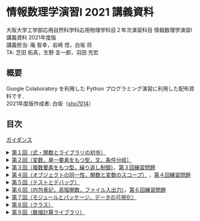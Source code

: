 # 情報数理学演習I 2021 講義資料

大阪大学工学部応用自然科学科応用物理学科目２年次演習科目 情報数理学演習I 講義資料 2021年度版  
講義担当: 庵 智幸，岩崎 悟，白坂 将  
TA: 芝田 拓真，生野 圭一郎，羽田 充宏

## 概要
Google Colaboratory を利用した Python プログラミング演習に利用した配布資料です．  
2021年度版作成者: 白坂（[sho7014](https://github.com/sho7014)）

## 目次

[ガイダンス](https://colab.research.google.com/drive/1J_8NN0vUCmaP924D70tcBVXjSrtOnGeu#scrollTo=zQOUg_LM2Llq)

<details>
  <summary> <a href="https://colab.research.google.com/drive/1EVBZekpCd_GGdZi0qTx_8t_T5zrT8EBx">第１回（式・関数とライブラリの初歩）</a> </summary>
    
  * 1-1: 式  
  * 1-2: 関数とライブラリの初歩  
    * 1-2-1: print() 関数 
    * 1-2-2: ライブラリの初歩
  * 1-3: 複数行にまたがる式
  * 1-4: コメント
</details>

<details>
  <summary> <a href="https://colab.research.google.com/drive/1IGMcyWK6bDDYNj_g934AMasohigIGWv6">第２回（変数，単一要素をもつ型，文，条件分岐）</a> </summary>
    
  * 2-1: 変数
    * 2-1-1: 変数の使い方
    * 2-1-2: 変数を利用する動機
  * 2-2: オブジェクトI: 単一要素をもつ型
    * 2-2-1: 型の取得
    * 2-2-2: 数値型
    * 2-2-3: 真理値型
  * 2-3: 文
    * 2-3-1: 複合文
    * 2-3-2: 単純文
  * 2-4: 条件分岐
    * 2-4-1: if 文
    * 2-4-2: if ... else 文
    * 2-4-3: if ... elif ... else 文
    * 2-4-4: 入れ子になった条件分岐
</details>

<details>
  <summary> <a href="https://colab.research.google.com/drive/1BcijDI8pW0n3h5yqdt2fy2n6-ZvDcq0r">第３回（複数要素をもつ型，繰り返し制御）</a>，<a href="https://colab.research.google.com/drive/1y0WkHsNTCL51dU4S2Ngc90IuE5UIxlll">第３回練習問題</a> </summary>
    
  * 3-1: オブジェクトII: 複数要素をもつ型
    * 3-1-1: シーケンス型
      * 3-1-1-1: 文字列
      * 3-1-1-2: リスト
      * 3-1-1-3: タプル
      * 3-1-1-4: range
    * 3-1-2: 辞書
  * 3-2: 論理値再訪
  * 3-3: 繰り返し制御
    * 3-3-1: for 文
    * 3-3-2: while 文
    * 3-3-3: 多重ループ
    * 3-3-4: 異なる複合文の組み合わせ，break 文，continue 文
</details>

<details>
  <summary> <a href="https://colab.research.google.com/drive/1TL0YN_qSjWNP6WL3faWdHO9Stmwb-R8l">第４回（オブジェクトの同一性，関数と変数のスコープ）</a> ，<a href="https://colab.research.google.com/drive/1NFs2cn5HNxmI8YVMGDiO2RO505M9b7pX">第４回練習問題</a></summary>
    
  * 4-1: オブジェクトの同一性
    * 4-1-1: 同一性・等価性とは
    * 4-1-2: コレクションの同一性
    * 4-1-3: ミュータブル・イミュータブル
    * 4-1-4: オブジェクトの複製について
      * 4-1-4-1: ビュー
      * 4-1-4-2: 浅いコピー
      * 4-1-4-3: 深いコピー
  * 4-2: 関数と変数のスコープ
    * 4-2-1: 関数の種類
    * 4-2-2: 関数定義と呼び出し
    * 4-2-3: 関数の引数
      * 4-2-3-1: 位置引数・キーワード引数
      * 4-2-3-2: デフォルトの引数値
      * 4-2-3-3: 可変長引数
      * 4-2-3-4: 実引数のアンパック
    * 4-2-4: 関数呼び出しとスタック
      * 4-2-4-1: スタック
      * 4-2-4-2: コールスタック
    * 4-2-5: 名前解決
      * 4-2-5-1: 名前空間とスコープ
      * 4-2-5-2: LEGB ルール
      * 4-2-5-3: global 文，nonlocal 文
    * 4-2-6: 関数中での関数呼び出し
      * 4-2-6-1: 再帰呼び出し
</details>

<details>
  <summary> <a href="https://colab.research.google.com/drive/1TqjAqNQcm9DxoO0QQrwYCiCPXE1ne2Tq">第５回（テストとデバッグ）</a> </summary>
    
  * 5-1: テストとデバッグ
    * 5-1-1: 予備知識: Pythonインタプリタ
    * 5-1-2: エラー・バグの分類
      * 5-1-2-1: 構文エラー
      * 5-1-2-2: 静的意味論的エラー
      * 5-1-2-3: 意味論的エラー
      * 5-1-2-4: 顕在性によるバグの分類
      * 5-1-2-5: 継続性によるバグの分類
    * 5-1-3: テスト
      * 5-1-3-1: テストの分類
      * 5-1-3-2: テストのためのツール
      * 5-1-3-3: ブラックボックス・テスト
      * 5-1-3-4: グラスボックス・テスト
    * 5-1-4: デバッグ
      * 5-1-4-1: print デバッグ
      * 5-1-4-2: デバッガの利用
</details>

<details>
  <summary> <a href="https://colab.research.google.com/drive/1sdeH6yInNaVKHK0Ng5BBLVf8KouTbMEn">第６回（内包表記，高階関数，ファイル入出力）</a>，<a href="https://colab.research.google.com/drive/19VR_hg2IHHXuFzdgLXSV5H6NY2r3yI_I">第６回練習問題</a> </summary>
    
  * 6-1: 内包表記
    * 6-1-1: リスト内包表記
    * 6-1-2: 辞書内包表記
    * 6-1-3: ジェネレータ式
  * 6-2: 高階関数
    * 6-2-1: 準備: 第一級オブジェクトとしての関数
    * 6-2-2: 準備: 無名関数
    * 6-2-3: 高階関数としての既習関数
    * 6-2-4: map
    * 6-2-5: filter
    * 6-2-6: 集約
  * 6-3: ファイル入出力
    * 6-3-1: 予備知識: ディレクトリ，パス
    * 6-3-2: ファイル操作
      * 6-3-2-1: 準備: Colab 上でのテキストファイル作成＆編集
      * 6-3-2-2: 読み出し
      * 6-3-2-3: 書き込み
    * 6-3-3: ローカルおよび Google Drive とのファイルのやりとり
      * 6-3-3-1: ローカルとのやりとり
      * 6-3-3-2: Google Drive とのやりとり
</details>

<details>
  <summary> <a href="https://colab.research.google.com/drive/1OOLecMFETwzkgftrABr6CuMentKWCHtW">第７回（モジュールとパッケージ，データの可視化）</a> </summary>
    
  * 7-1: モジュール
    * 7-1-1: 準備: py ファイルと Python スクリプト
    * 7-1-2: モジュールの種類
    * 7-1-3: モジュールの読み込み
    * 7-1-4: モジュールを作成し，利用する
    * 7-1-5: モジュールとスコープ
    * 7-1-6: Python スクリプト実行再訪
  * 7-2: パッケージ
  * 7-3: データの可視化
    * 7-3-1: 一次元系列データの可視化
      * 7-3-1-1: 基本
      * 7-3-1-2: 複数の系列データ
      * 7-3-1-3: 点・線のスタイル
      * 7-3-1-4: 凡例
      * 7-3-1-5: 軸
      * 7-3-1-6: フォント
    * 7-3-2: 二次元の場の可視化
    * 7-3-3: 散布図
    * 7-3-4: 棒グラフ
    * 7-3-5: ヒストグラム
    * 7-3-6: 複数の図を並べて描画する
    * 7-3-7: 図の保存
</details>

<details>
  <summary> <a href="https://colab.research.google.com/drive/1l0iw0zHw2MH3tTsZUx-JlJDa1YYUoeo0">第８回（クラス）</a> </summary>
    
  * 8: クラス
    * 8-1: クラス定義
    * 8-2: インスタンスの生成
    * 8-3: コンストラクタ
    * 8-4: メソッドとそのスコープ
    * 8-5: 継承
</details>

<details>
  <summary> <a href="https://colab.research.google.com/drive/1HQYi3XkF6h9Zdq_6T1QY4PwUJ5C1S8SV">第９回（数値計算ライブラリ）</a> </summary>
    
  * 9: NumPy ライブラリ
    * 9-1: NumPy 配列の初歩
    * 9-2: 配列の生成
    * 9-3: 部分配列の切り出し
      * 9-3-1: スライシング
      * 9-3-2: ブールインデックス参照
      * 9-3-3: ファンシーインデックス参照
    * 9-4: 配列の再成形・加工
      * 9-4-1: 予備知識: 行・列優先順序
      * 9-4-2: 再成形
      * 9-4-3: 配列の結合・分割
      * 9-4-4: ソート
    * 9-5: 演算とブロードキャスト
      * 9-5-1: 配列の要素毎の演算
      * 9-5-2: ブロードキャスト演算
      * 9-5-3: ブロードキャスト代入
    * 9-6: ユニバーサル関数
      * 9-6-1: 単項ユニバーサル関数
      * 9-6-2: 二項ユニバーサル関数
      * 9-6-3: where 関数（ユニバーサル三項演算）
    * 9-7: 擬似乱数生成器
    * 9-8: 線形代数
    * 9-9: 集約
      * 9-9-1: 集約関数
      * 9-9-2: ユニバーサル関数のインスタンス集約メソッド
    * 9-10: ファイル入出力
      * 9-10-1: テキストファイルの入出力
      * 9-10-2: バイナリファイルの入出力
    * 9-11: 実行時間パフォーマンス向上について
</details>
